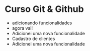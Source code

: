 # Curso Git & Github

- adicionando funcionalidades
- agora vai!
- Adicionei uma nova funcionalidade
-   Cadastro de clientes
- Adicionei uma nova funcionalidade
